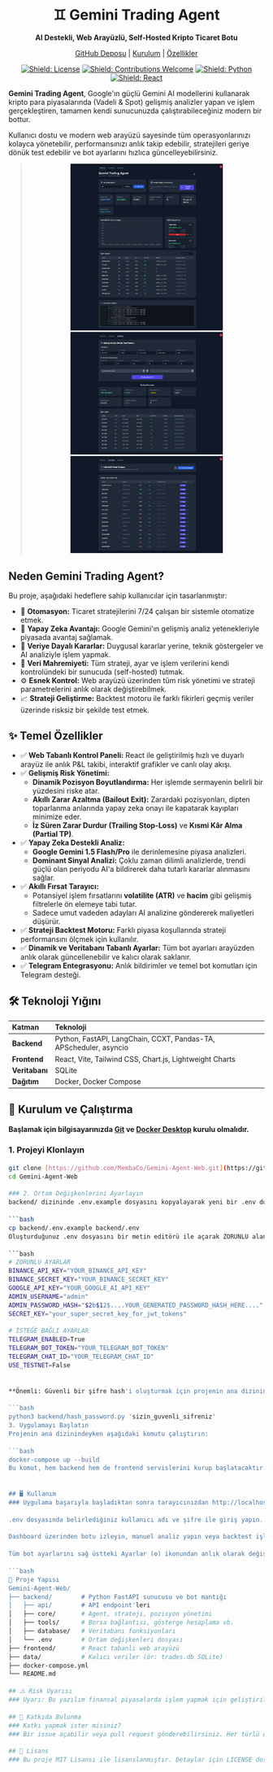 <div align="center">

# ♊ Gemini Trading Agent

**AI Destekli, Web Arayüzlü, Self-Hosted Kripto Ticaret Botu**

[GitHub Deposu](https://github.com/MembaCo/Gemini-Agent-Web) | [Kurulum](#-kurulum-ve-çalıştırma) | [Özellikler](#-temel-özellikler)

[![Shield: License](https://img.shields.io/badge/License-MIT-blue.svg)](https://opensource.org/licenses/MIT)
[![Shield: Contributions Welcome](https://img.shields.io/badge/Contributions-Welcome-limegreen.svg)](#-katkıda-bulunma)
[![Shield: Python](https://img.shields.io/badge/Python-3.11-3776AB.svg?logo=python)](https://www.python.org)
[![Shield: React](https://img.shields.io/badge/React-19-61DAFB.svg?logo=react)](https://react.dev/)

</div>

**Gemini Trading Agent**, Google'ın güçlü Gemini AI modellerini kullanarak kripto para piyasalarında (Vadeli & Spot) gelişmiş analizler yapan ve işlem gerçekleştiren, tamamen kendi sunucunuzda çalıştırabileceğiniz modern bir bottur.

Kullanıcı dostu ve modern web arayüzü sayesinde tüm operasyonlarınızı kolayca yönetebilir, performansınızı anlık takip edebilir, stratejileri geriye dönük test edebilir ve bot ayarlarını hızlıca güncelleyebilirsiniz.

<div align="center">

><img src="./screenshots/gallery-1.png" width="300" alt="Image of a phone showing the App">
><img src="./screenshots/gallery-2.png" width="300" alt="Image of a phone showing the App">
><img src="./screenshots/gallery-3.png" width="300" alt="Image of a phone showing the App">

</div>

## Neden Gemini Trading Agent?

Bu proje, aşağıdaki hedeflere sahip kullanıcılar için tasarlanmıştır:

- 🏦 **Otomasyon:** Ticaret stratejilerini 7/24 çalışan bir sistemle otomatize etmek.
- 🧠 **Yapay Zeka Avantajı:** Google Gemini'ın gelişmiş analiz yetenekleriyle piyasada avantaj sağlamak.
- 🎯 **Veriye Dayalı Kararlar:** Duygusal kararlar yerine, teknik göstergeler ve AI analiziyle işlem yapmak.
- 👻 **Veri Mahremiyeti:** Tüm strateji, ayar ve işlem verilerini kendi kontrolündeki bir sunucuda (self-hosted) tutmak.
- ⚙️ **Esnek Kontrol:** Web arayüzü üzerinden tüm risk yönetimi ve strateji parametrelerini anlık olarak değiştirebilmek.
- 📈 **Strateji Geliştirme:** Backtest motoru ile farklı fikirleri geçmiş veriler üzerinde risksiz bir şekilde test etmek.

## ✨ Temel Özellikler

- ✅ **Web Tabanlı Kontrol Paneli:** React ile geliştirilmiş hızlı ve duyarlı arayüz ile anlık P&L takibi, interaktif grafikler ve canlı olay akışı.
- ✅ **Gelişmiş Risk Yönetimi:**
    - **Dinamik Pozisyon Boyutlandırma:** Her işlemde sermayenin belirli bir yüzdesini riske atar.
    - **Akıllı Zarar Azaltma (Bailout Exit):** Zarardaki pozisyonları, dipten toparlanma anlarında yapay zeka onayı ile kapatarak kayıpları minimize eder.
    - **İz Süren Zarar Durdur (Trailing Stop-Loss)** ve **Kısmi Kâr Alma (Partial TP)**.
- ✅ **Yapay Zeka Destekli Analiz:**
    - **Google Gemini 1.5 Flash/Pro** ile derinlemesine piyasa analizleri.
    - **Dominant Sinyal Analizi:** Çoklu zaman dilimli analizlerde, trendi güçlü olan periyodu AI'a bildirerek daha tutarlı kararlar alınmasını sağlar.
- ✅ **Akıllı Fırsat Tarayıcı:**
    - Potansiyel işlem fırsatlarını **volatilite (ATR)** ve **hacim** gibi gelişmiş filtrelerle ön elemeye tabi tutar.
    - Sadece umut vadeden adayları AI analizine göndererek maliyetleri düşürür.
- ✅ **Strateji Backtest Motoru:** Farklı piyasa koşullarında strateji performansını ölçmek için kullanılır.
- ✅ **Dinamik ve Veritabanı Tabanlı Ayarlar:** Tüm bot ayarları arayüzden anlık olarak güncellenebilir ve kalıcı olarak saklanır.
- ✅ **Telegram Entegrasyonu:** Anlık bildirimler ve temel bot komutları için Telegram desteği.

## 🛠️ Teknoloji Yığını

| Katman | Teknoloji |
| :--- | :--- |
| **Backend** | Python, FastAPI, LangChain, CCXT, Pandas-TA, APScheduler, asyncio |
| **Frontend** | React, Vite, Tailwind CSS, Chart.js, Lightweight Charts |
| **Veritabanı** | SQLite |
| **Dağıtım** | Docker, Docker Compose |

## 🚀 Kurulum ve Çalıştırma

**Başlamak için bilgisayarınızda [Git](https://git-scm.com/) ve [Docker Desktop](https://www.docker.com/products/docker-desktop/) kurulu olmalıdır.**

### 1. Projeyi Klonlayın

```bash
git clone [https://github.com/MembaCo/Gemini-Agent-Web.git](https://github.com/MembaCo/Gemini-Agent-Web.git)
cd Gemini-Agent-Web

### 2. Ortam Değişkenlerini Ayarlayın
backend/ dizininde .env.example dosyasını kopyalayarak yeni bir .env dosyası oluşturun:

```bash
cp backend/.env.example backend/.env
Oluşturduğunuz .env dosyasını bir metin editörü ile açarak ZORUNLU alanları doldurun:

```bash
# ZORUNLU AYARLAR
BINANCE_API_KEY="YOUR_BINANCE_API_KEY"
BINANCE_SECRET_KEY="YOUR_BINANCE_SECRET_KEY"
GOOGLE_API_KEY="YOUR_GOOGLE_AI_API_KEY"
ADMIN_USERNAME="admin"
ADMIN_PASSWORD_HASH="$2b$12$....YOUR_GENERATED_PASSWORD_HASH_HERE...."
SECRET_KEY="your_super_secret_key_for_jwt_tokens"

# İSTEĞE BAĞLI AYARLAR
TELEGRAM_ENABLED=True
TELEGRAM_BOT_TOKEN="YOUR_TELEGRAM_BOT_TOKEN"
TELEGRAM_CHAT_ID="YOUR_TELEGRAM_CHAT_ID"
USE_TESTNET=False


**Önemli: Güvenli bir şifre hash'i oluşturmak için projenin ana dizinindeyken aşağıdaki komutu çalıştırın ve çıktıyı .env dosyasına yapıştırın:**

```bash
python3 backend/hash_password.py 'sizin_guvenli_sifreniz'
3. Uygulamayı Başlatın
Projenin ana dizinindeyken aşağıdaki komutu çalıştırın:

```bash
docker-compose up --build
Bu komut, hem backend hem de frontend servislerini kurup başlatacaktır.


## 🖥️ Kullanım
### Uygulama başarıyla başladıktan sonra tarayıcınızdan http://localhost:8080 adresine gidin.

.env dosyasında belirlediğiniz kullanıcı adı ve şifre ile giriş yapın.

Dashboard üzerinden botu izleyin, manuel analiz yapın veya backtest işlemlerini başlatın.

Tüm bot ayarlarını sağ üstteki Ayarlar (⚙️) ikonundan anlık olarak değiştirebilirsiniz.

```bash
📂 Proje Yapısı
Gemini-Agent-Web/
├── backend/        # Python FastAPI sunucusu ve bot mantığı
│   ├── api/        # API endpoint'leri
│   ├── core/       # Agent, strateji, pozisyon yönetimi
│   ├── tools/      # Borsa bağlantısı, gösterge hesaplama vb.
│   ├── database/   # Veritabanı fonksiyonları
│   └── .env        # Ortam değişkenleri dosyası
├── frontend/       # React tabanlı web arayüzü
├── data/           # Kalıcı veriler (ör: trades.db SQLite)
├── docker-compose.yml
└── README.md

## ⚠️ Risk Uyarısı
### Uyarı: Bu yazılım finansal piyasalarda işlem yapmak için geliştirilmiştir. Kripto para ticareti yüksek risk içerir ve sermayenizin bir kısmını veya tamamını kaybetmenize neden olabilir. Yazılım tarafından yapılan analizler veya işlemler yatırım tavsiyesi değildir. Tüm sorumluluk kullanıcıya aittir. Canlı işlem açmadan önce riskleri anladığınızdan emin olun.

## 🤝 Katkıda Bulunma
### Katkı yapmak ister misiniz?
### Bir issue açabilir veya pull request gönderebilirsiniz. Her türlü öneri ve geliştirmeye açığız!

## 📄 Lisans
### Bu proje MIT Lisansı ile lisanslanmıştır. Detaylar için LICENSE dosyasına bakın.
